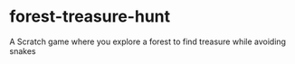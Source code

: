 # forest-treasure-hunt
A Scratch game where you explore a forest to find treasure while avoiding snakes
